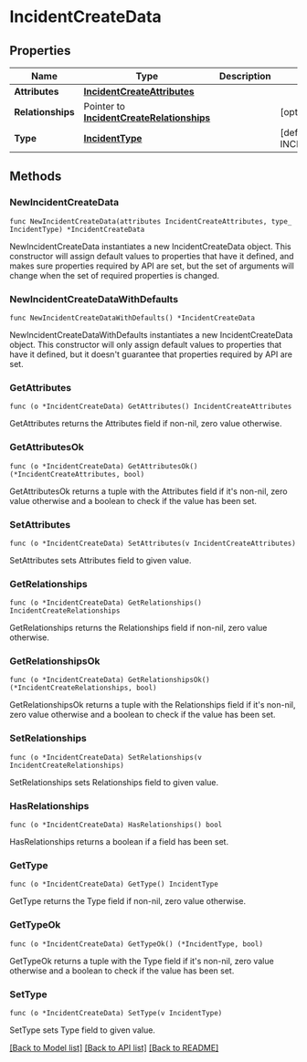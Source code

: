 # IncidentCreateData

## Properties

| Name              | Type                                                                         | Description | Notes                               |
| ----------------- | ---------------------------------------------------------------------------- | ----------- | ----------------------------------- |
| **Attributes**    | [**IncidentCreateAttributes**](IncidentCreateAttributes.md)                  |             |
| **Relationships** | Pointer to [**IncidentCreateRelationships**](IncidentCreateRelationships.md) |             | [optional]                          |
| **Type**          | [**IncidentType**](IncidentType.md)                                          |             | [default to INCIDENTTYPE_INCIDENTS] |

## Methods

### NewIncidentCreateData

`func NewIncidentCreateData(attributes IncidentCreateAttributes, type_ IncidentType) *IncidentCreateData`

NewIncidentCreateData instantiates a new IncidentCreateData object.
This constructor will assign default values to properties that have it defined,
and makes sure properties required by API are set, but the set of arguments
will change when the set of required properties is changed.

### NewIncidentCreateDataWithDefaults

`func NewIncidentCreateDataWithDefaults() *IncidentCreateData`

NewIncidentCreateDataWithDefaults instantiates a new IncidentCreateData object.
This constructor will only assign default values to properties that have it defined,
but it doesn't guarantee that properties required by API are set.

### GetAttributes

`func (o *IncidentCreateData) GetAttributes() IncidentCreateAttributes`

GetAttributes returns the Attributes field if non-nil, zero value otherwise.

### GetAttributesOk

`func (o *IncidentCreateData) GetAttributesOk() (*IncidentCreateAttributes, bool)`

GetAttributesOk returns a tuple with the Attributes field if it's non-nil, zero value otherwise
and a boolean to check if the value has been set.

### SetAttributes

`func (o *IncidentCreateData) SetAttributes(v IncidentCreateAttributes)`

SetAttributes sets Attributes field to given value.

### GetRelationships

`func (o *IncidentCreateData) GetRelationships() IncidentCreateRelationships`

GetRelationships returns the Relationships field if non-nil, zero value otherwise.

### GetRelationshipsOk

`func (o *IncidentCreateData) GetRelationshipsOk() (*IncidentCreateRelationships, bool)`

GetRelationshipsOk returns a tuple with the Relationships field if it's non-nil, zero value otherwise
and a boolean to check if the value has been set.

### SetRelationships

`func (o *IncidentCreateData) SetRelationships(v IncidentCreateRelationships)`

SetRelationships sets Relationships field to given value.

### HasRelationships

`func (o *IncidentCreateData) HasRelationships() bool`

HasRelationships returns a boolean if a field has been set.

### GetType

`func (o *IncidentCreateData) GetType() IncidentType`

GetType returns the Type field if non-nil, zero value otherwise.

### GetTypeOk

`func (o *IncidentCreateData) GetTypeOk() (*IncidentType, bool)`

GetTypeOk returns a tuple with the Type field if it's non-nil, zero value otherwise
and a boolean to check if the value has been set.

### SetType

`func (o *IncidentCreateData) SetType(v IncidentType)`

SetType sets Type field to given value.

[[Back to Model list]](../README.md#documentation-for-models) [[Back to API list]](../README.md#documentation-for-api-endpoints) [[Back to README]](../README.md)
